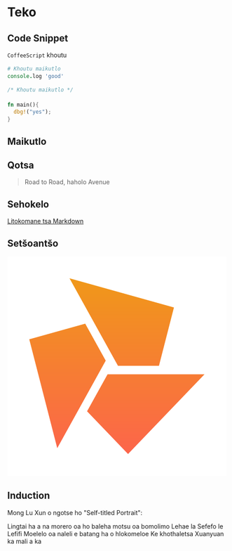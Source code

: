 [Litlhaloso tsa lefats'e tsa Markdown]:#

# Teko

## Code Snippet

`CoffeeScript` khoutu

```coffee
# Khoutu maikutlo
console.log 'good'


```

```rust
/* Khoutu maikutlo */

fn main(){
  dbg!("yes");
}
```

## Maikutlo

<!-- HTML 注释 --> 

<!-- 多行注释 --> 

## Qotsa

> Road to Road, haholo Avenue

## Sehokelo

[Litokomane tsa Markdown](https://github.com/xxai-art/xxai-art-md)

## Setšoantšo

![xxAI.Art Brand Identity](https://raw.githubusercontent.com/xxai-art/web/main/file/svg/logo.svg)

## Induction

Mong Lu Xun o ngotse ho "Self-titled Portrait":

  Lingtai ha a na morero oa ho baleha motsu oa bomolimo
  Lehae la Sefefo le Lefifi
  Moelelo oa naleli e batang ha o hlokomeloe
  Ke khothaletsa Xuanyuan ka mali a ka


